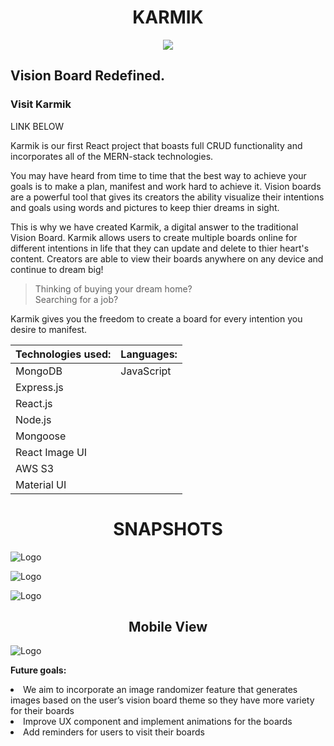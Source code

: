 
<h1 align="center">KARMIK</h1>


<p align="center">
<img src ="https://i.imgur.com/dSBMO79.png" />
</p>

<h2>Vision Board Redefined.</h2>

<h3>Visit Karmik</h3>
LINK BELOW 

Karmik is our first React project that boasts full CRUD functionality and incorporates all of the MERN-stack technologies. 

You may have heard from time to time that the best way to achieve your goals is to make a plan, manifest and work hard to achieve it. Vision boards are a powerful tool that gives its creators the ability visualize their intentions and goals using words and pictures to keep thier dreams in sight. 

This is why we have created Karmik, a digital answer to the traditional Vision Board. Karmik allows users to create multiple boards online for different intentions in life that they can update and delete to thier heart's content. Creators are able to view their boards anywhere on any device and continue to dream big! 

>Thinking of buying your dream home? <br />
>Searching for a job? 

Karmik gives you the freedom to create a board for every intention you desire to manifest.<br />

<p align="center">

**Technologies used:** |    **Languages:**
-----------------------|--------------------
 |     MongoDB        |     JavaScript   |
  |     Express.js      |               |
  |     React.js        |             |
   |    Node.js         |              |     
   |    Mongoose     |                 |  
 |    React Image UI     |                 |  
  |    AWS S3    |                 |  
   |    Material UI     |                 |  

</p>

**<h1 align="center">SNAPSHOTS</h1>**

![Logo](https://i.imgur.com/IICvEAJ.png)


![Logo](https://i.imgur.com/ZWQejYS.png)


![Logo](https://i.imgur.com/4bbfRJj.png)

**<h2 align="center">Mobile View</h2>**

![Logo](https://i.imgur.com/cy5DS6n.png)


**Future goals:**

<li>We aim to incorporate an image randomizer feature that generates images based on the user’s vision board theme so they have more variety for their boards</li>
<li>Improve UX component and implement animations for the boards</li>
<li>Add reminders for users to visit their boards</li>
